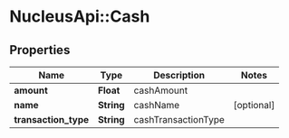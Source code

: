 # NucleusApi::Cash

## Properties
Name | Type | Description | Notes
------------ | ------------- | ------------- | -------------
**amount** | **Float** | cashAmount | 
**name** | **String** | cashName | [optional] 
**transaction_type** | **String** | cashTransactionType | 


